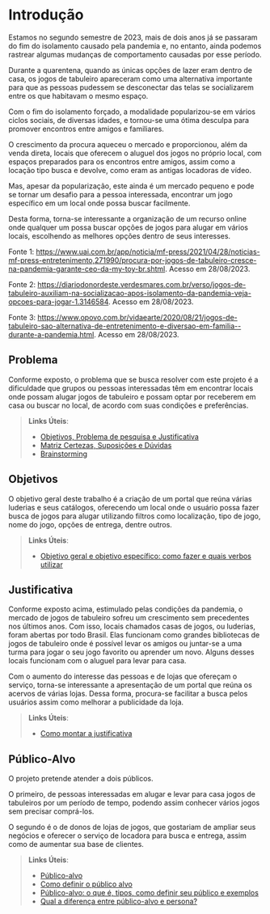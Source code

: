 # Introdução

Estamos no segundo semestre de 2023, mais de dois anos já se passaram do fim do isolamento causado pela pandemia e, no entanto, ainda podemos rastrear algumas mudanças de comportamento causadas por esse período. 

Durante a quarentena, quando as únicas opções de lazer eram dentro de casa, os jogos de tabuleiro apareceram como uma alternativa importante para que as pessoas pudessem se desconectar das telas se socializarem entre os que habitavam o mesmo espaço. 

Com o fim do isolamento forçado, a modalidade popularizou-se em vários ciclos sociais, de diversas idades, e tornou-se uma ótima desculpa para promover encontros entre amigos e familiares.  

O crescimento da procura aqueceu o mercado e proporcionou, além da venda direta, locais que oferecem o aluguel dos jogos no próprio local, com espaços preparados para os encontros entre amigos, assim como a locação tipo busca e devolve, como eram as antigas locadoras de vídeo. 

Mas, apesar da popularização, este ainda é um mercado pequeno e pode se tornar um desafio para a pessoa interessada, encontrar um jogo específico em um local onde possa buscar facilmente. 

Desta forma, torna-se interessante a organização de um recurso online onde qualquer um possa buscar opções de jogos para alugar em vários locais, escolhendo as melhores opções dentro de seus interesses. 

Fonte 1: https://www.uai.com.br/app/noticia/mf-press/2021/04/28/noticias-mf-press-entretenimento,271990/procura-por-jogos-de-tabuleiro-cresce-na-pandemia-garante-ceo-da-my-toy-br.shtml. Acesso em 28/08/2023. 

Fonte 2: https://diariodonordeste.verdesmares.com.br/verso/jogos-de-tabuleiro-auxiliam-na-socializacao-apos-isolamento-da-pandemia-veja-opcoes-para-jogar-1.3146584. Acesso em 28/08/2023.

Fonte 3: https://www.opovo.com.br/vidaearte/2020/08/21/jogos-de-tabuleiro-sao-alternativa-de-entretenimento-e-diversao-em-familia--durante-a-pandemia.html. Acesso em 28/08/2023.

## Problema
Conforme exposto, o problema que se busca resolver com este projeto é a dificuldade que grupos ou pessoas interessadas têm em encontrar locais onde possam alugar jogos de tabuleiro e possam optar por receberem em casa ou buscar no local, de acordo com suas condições e preferências.  

> **Links Úteis**:
> - [Objetivos, Problema de pesquisa e Justificativa](https://medium.com/@versioparole/objetivos-problema-de-pesquisa-e-justificativa-c98c8233b9c3)
> - [Matriz Certezas, Suposições e Dúvidas](https://medium.com/educa%C3%A7%C3%A3o-fora-da-caixa/matriz-certezas-suposi%C3%A7%C3%B5es-e-d%C3%BAvidas-fa2263633655)
> - [Brainstorming](https://www.euax.com.br/2018/09/brainstorming/)

## Objetivos

O objetivo geral deste trabalho é a criação de um portal que reúna várias luderias e seus catálogos, oferecendo um local onde o usuário possa fazer busca de jogos para alugar utilizando filtros como localização, tipo de jogo, nome do jogo, opções de entrega, dentre outros. 
 
> **Links Úteis**:
> - [Objetivo geral e objetivo específico: como fazer e quais verbos utilizar](https://blog.mettzer.com/diferenca-entre-objetivo-geral-e-objetivo-especifico/)

## Justificativa

Conforme exposto acima, estimulado pelas condições da pandemia, o mercado de jogos de tabuleiro sofreu um crescimento sem precedentes nos últimos anos. Com isso,  locais chamados casas de jogos, ou luderias, foram abertas por todo Brasil. Elas funcionam como grandes bibliotecas de jogos de tabuleiro onde é possível levar os amigos ou juntar-se a uma turma para jogar o seu jogo favorito ou aprender um novo. Alguns desses locais funcionam com o aluguel para levar para casa.  

Com o aumento do interesse das pessoas e de lojas que ofereçam o serviço, torna-se interessante a apresentação de um portal que reúna os acervos de várias lojas. Dessa forma,  procura-se facilitar a busca pelos usuários assim como melhorar a publicidade da loja. 

> **Links Úteis**:
> - [Como montar a justificativa](https://guiadamonografia.com.br/como-montar-justificativa-do-tcc/)

## Público-Alvo

O projeto pretende atender a dois públicos. 

O primeiro, de pessoas interessadas em alugar e levar para casa jogos de tabuleiros por um período de tempo, podendo assim conhecer vários jogos sem precisar comprá-los. 

O segundo é o de donos de lojas de jogos, que gostariam de ampliar seus negócios e oferecer o serviço de locadora para busca e entrega, assim como de aumentar sua base de clientes. 

> **Links Úteis**:
> - [Público-alvo](https://blog.hotmart.com/pt-br/publico-alvo/)
> - [Como definir o público alvo](https://exame.com/pme/5-dicas-essenciais-para-definir-o-publico-alvo-do-seu-negocio/)
> - [Público-alvo: o que é, tipos, como definir seu público e exemplos](https://klickpages.com.br/blog/publico-alvo-o-que-e/)
> - [Qual a diferença entre público-alvo e persona?](https://rockcontent.com/blog/diferenca-publico-alvo-e-persona/)
